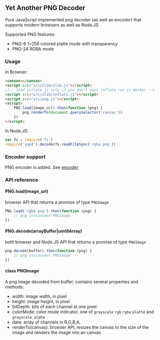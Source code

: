## Yet Another PNG Decoder

Pure JavaScript implemented png decoder (as well as encoder) that supports modern browsers as well as Node.JS

Supported PNG features:

  - PNG-8 1~256 colored platte mode with transparency
  - PNG-24 RGBA mode

### Usage

In Browser:

```html
<canvas></canvas>
<script src="src/zlib/zlib.js"></script>
<!-- load inflate.js only if you don't want inflate run in Worker -->
<script src="src/zlib/inflate.js"></script>
<script src="src/png.js"></script>
<script>
    PNG.load(image_url).then(function (png) {
        png.renderTo(document.querySelector('canvas'))
    })
</script>
```

In Node.JS:

```js
var fs = require('fs')
require('yapd').decode(fs.readFileSync('rgba.png'))
```

### Encoder support

PNG encoder is added. See [encoder](src/encoder/)

### API reference

#### PNG.load(image_url)

browser API that returns a promise of type `PNGImage`

```js
PNG.load('rgba.png').then(function (png) {
    // png instanceof PNGImage
})
```

#### PNG.decode(arrayBuffer|uint8Array)

both browser and Node.JS API that returns a promise of type `PNGImage`

```js
png.decode(buffer).then(function (png) {
    // png instanceof PNGImage
})
```

#### class PNGImage

A png image decoded from buffer, contains several properties and methods:

  - width: image width, in pixel
  - height: image height, in pixel
  - bitDepth: bits of each channel at one pixel
  - colorMode: color mode indicator, one of `grayscale` `rgb` `rgba` `platte` and `grayscale_alpha`
  - data: array of channels in R,G,B,A.
  - renderTo(canvas): browser API, resizes the canvas to the size of the image and renders the image into an canvas 